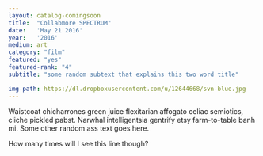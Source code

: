 ```yaml
---
layout: catalog-comingsoon
title:  "Collabmore SPECTRUM"
date:   'May 21 2016'
year:	'2016'
medium: art
category: "film"
featured: "yes"
featured-rank: "4"
subtitle: "some random subtext that explains this two word title"

img-path: https://dl.dropboxusercontent.com/u/12644668/svn-blue.jpg
---
```


Waistcoat chicharrones green juice flexitarian affogato celiac semiotics, cliche pickled pabst. Narwhal intelligentsia gentrify etsy farm-to-table banh mi.
Some other random ass text goes here.

How many times will I see this line though?